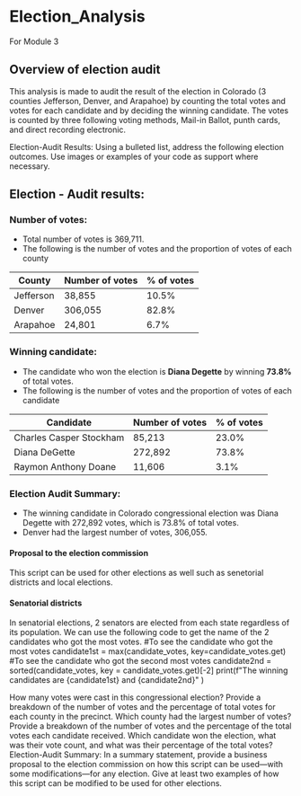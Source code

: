 # Election_Analysis
For Module 3

## Overview of election audit
This analysis is made to audit the result of the election in Colorado (3 counties Jefferson, Denver, and Arapahoe) by counting the total votes and votes for each candidate and by deciding the winning candidate.
The votes is counted by three following voting methods, Mail-in Ballot, punth cards, and direct recording electronic.

Election-Audit Results: Using a bulleted list, address the following election outcomes. Use images or examples of your code as support where necessary.
## Election - Audit results:
### Number of votes:


* Total number of votes is 369,711.
* The following is the number of votes and the proportion of votes of each county  


| County | Number of votes | % of votes| 
| ---- | ---- | ---- | 
| Jefferson | 38,855 | 10.5% |
| Denver | 306,055 | 82.8% |
| Arapahoe| 24,801 | 6.7% |


### Winning candidate:
* The candidate who won the election is **Diana Degette** by winning **73.8%** of total votes.
* The following is the number of votes and the proportion of votes of each candidate  

| Candidate | Number of votes | % of votes| 
| ---- | ---- | ---- | 
| Charles Casper Stockham | 85,213 | 23.0% |
| Diana DeGette | 272,892 | 73.8% |
| Raymon Anthony Doane| 11,606 | 3.1% |


### Election Audit Summary:
* The winning candidate in Colorado congressional election was Diana Degette with 272,892 votes, which is 73.8% of total votes.
* Denver had the largest number of votes, 306,055.

#### Proposal to the election commission
This script can be used for other elections as well such as senetorial districts and local elections. 

#### Senatorial districts
In senatorial elections, 2 senators are elected from each state regardless of its population.
We can use the following code to get the name of the 2 candidates who got the most votes.
#To see the candidate who got the most votes 
candidate1st = max(candidate_votes, key=candidate_votes.get)
#To see the candidate who got the second most votes
candidate2nd = sorted(candidate_votes, key = candidate_votes.get)[-2]
print(f"The winning candidates are {candidate1st} and {candidate2nd}" )


How many votes were cast in this congressional election?
Provide a breakdown of the number of votes and the percentage of total votes for each county in the precinct.
Which county had the largest number of votes?
Provide a breakdown of the number of votes and the percentage of the total votes each candidate received.
Which candidate won the election, what was their vote count, and what was their percentage of the total votes?
Election-Audit Summary: In a summary statement, provide a business proposal to the election commission on how this script can be used—with some modifications—for any election. Give at least two examples of how this script can be modified to be used for other elections.

